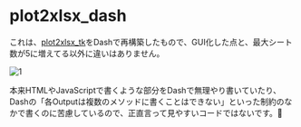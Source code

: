 # plot2xlsx_dash

これは、[plot2xlsx_tk](https://github.com/zbwtk/plot2xlsx_tk)をDashで再構築したもので、GUI化した点と、最大シート数が5に増えてる以外に違いはありません。

![1](https://user-images.githubusercontent.com/126104168/221553747-91ad4e5f-f2f3-442f-af94-4454e88778b3.png)


本来HTMLやJavaScriptで書くような部分をDashで無理やり書いていたり、Dashの「各Outputは複数のメソッドに書くことはできない」といった制約のなかで書くのに苦慮しているので、正直言って見やすいコードではないです。🥺
